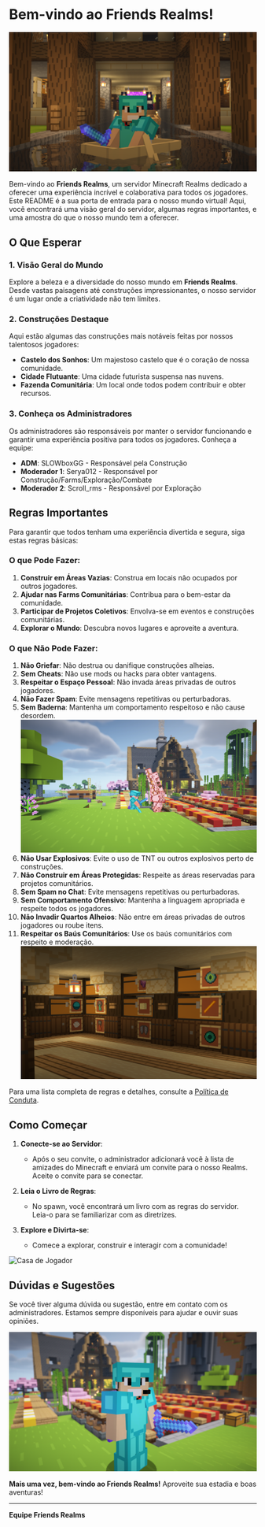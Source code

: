 # Bem-vindo ao Friends Realms!
![Boas Vindas](assets/welcome.png)

Bem-vindo ao **Friends Realms**, um servidor Minecraft Realms dedicado a oferecer uma experiência incrível e colaborativa para todos os jogadores. Este README é a sua porta de entrada para o nosso mundo virtual! Aqui, você encontrará uma visão geral do servidor, algumas regras importantes, e uma amostra do que o nosso mundo tem a oferecer.

## O Que Esperar

### 1. **Visão Geral do Mundo**
Explore a beleza e a diversidade do nosso mundo em **Friends Realms**. Desde vastas paisagens até construções impressionantes, o nosso servidor é um lugar onde a criatividade não tem limites.

### 2. **Construções Destaque**
Aqui estão algumas das construções mais notáveis feitas por nossos talentosos jogadores:

- **Castelo dos Sonhos**: Um majestoso castelo que é o coração de nossa comunidade.
- **Cidade Flutuante**: Uma cidade futurista suspensa nas nuvens.
- **Fazenda Comunitária**: Um local onde todos podem contribuir e obter recursos.

### 3. **Conheça os Administradores**
Os administradores são responsáveis por manter o servidor funcionando e garantir uma experiência positiva para todos os jogadores. Conheça a equipe:

- **ADM**: SLOWboxGG - Responsável pela Construção
- **Moderador 1**: Serya012 - Responsável por Construção/Farms/Exploração/Combate
- **Moderador 2**: Scroll_rms - Responsável por Exploração

## Regras Importantes

Para garantir que todos tenham uma experiência divertida e segura, siga estas regras básicas:

### O que **Pode** Fazer:
1. **Construir em Áreas Vazias**: Construa em locais não ocupados por outros jogadores.
2. **Ajudar nas Farms Comunitárias**: Contribua para o bem-estar da comunidade.
3. **Participar de Projetos Coletivos**: Envolva-se em eventos e construções comunitárias.
4. **Explorar o Mundo**: Descubra novos lugares e aproveite a aventura.

### O que **Não Pode** Fazer:
1. **Não Griefar**: Não destrua ou danifique construções alheias.
2. **Sem Cheats**: Não use mods ou hacks para obter vantagens.
3. **Respeitar o Espaço Pessoal**: Não invada áreas privadas de outros jogadores.
4. **Não Fazer Spam**: Evite mensagens repetitivas ou perturbadoras.
5. **Sem Baderna**: Mantenha um comportamento respeitoso e não cause desordem.
   ![Sem Baderna](assets/baderna.png)
6. **Não Usar Explosivos**: Evite o uso de TNT ou outros explosivos perto de construções.
7. **Não Construir em Áreas Protegidas**: Respeite as áreas reservadas para projetos comunitários.
8. **Sem Spam no Chat**: Evite mensagens repetitivas ou perturbadoras.
9. **Sem Comportamento Ofensivo**: Mantenha a linguagem apropriada e respeite todos os jogadores.
10. **Não Invadir Quartos Alheios**: Não entre em áreas privadas de outros jogadores ou roube itens.
11. **Respeitar os Baús Comunitários**: Use os baús comunitários com respeito e moderação.
    ![Baús Comunitários](assets/bau.png)

Para uma lista completa de regras e detalhes, consulte a [Política de Conduta](https://github.com/serya012/minecraft-realms/blob/main/REGRAS.md).

## Como Começar

1. **Conecte-se ao Servidor**: 
   - Após o seu convite, o administrador adicionará você à lista de amizades do Minecraft e enviará um convite para o nosso Realms. Aceite o convite para se conectar.

2. **Leia o Livro de Regras**: 
   - No spawn, você encontrará um livro com as regras do servidor. Leia-o para se familiarizar com as diretrizes.

3. **Explore e Divirta-se**: 
   - Comece a explorar, construir e interagir com a comunidade!

![Casa de Jogador](assets/casa.png)

## Dúvidas e Sugestões

Se você tiver alguma dúvida ou sugestão, entre em contato com os administradores. Estamos sempre disponíveis para ajudar e ouvir suas opiniões.

![Boas Aventuras](assets/final.png)

**Mais uma vez, bem-vindo ao Friends Realms!** Aproveite sua estadia e boas aventuras!

---
**Equipe Friends Realms**
